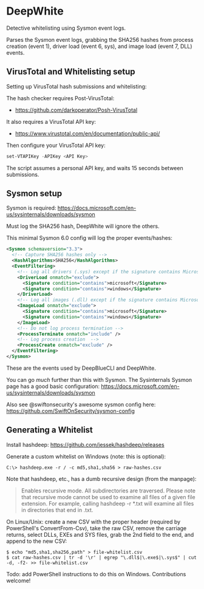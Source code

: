 # DeepWhite

Detective whitelisting using Sysmon event logs.

Parses the Sysmon event logs, grabbing the SHA256 hashes from process creation (event 1), driver load (event 6, sys), and image load (event 7, DLL) events. 

## VirusTotal and Whitelisting setup

Setting up VirusTotal hash submissions and whitelisting:

The hash checker requires Post-VirusTotal:

 - https://github.com/darkoperator/Posh-VirusTotal

It also requires a VirusTotal API key: 

 - https://www.virustotal.com/en/documentation/public-api/

Then configure your VirusTotal API key:
```powershell
set-VTAPIKey -APIKey <API Key>
```
The script assumes a personal API key, and waits 15 seconds between submissions.

## Sysmon setup

Sysmon is required: https://docs.microsoft.com/en-us/sysinternals/downloads/sysmon

Must log the SHA256 hash, DeepWhite will ignore the others.

This minimal Sysmon 6.0 config will log the proper events/hashes:

```xml
<Sysmon schemaversion="3.3">
  <!-- Capture SHA256 hashes only -->
  <HashAlgorithms>SHA256</HashAlgorithms>
  <EventFiltering>
    <!-- Log all drivers (.sys) except if the signature contains Microsoft or Windows -->
    <DriverLoad onmatch="exclude">
      <Signature condition="contains">microsoft</Signature>
      <Signature condition="contains">windows</Signature>
    </DriverLoad>
    <!-- Log all images (.dll) except if the signature contains Microsoft or Windows -->
    <ImageLoad onmatch="exclude">
      <Signature condition="contains">microsoft</Signature>
      <Signature condition="contains">windows</Signature>
    </ImageLoad>
    <!-- Do not log process termination -->
    <ProcessTerminate onmatch="include" />
    <!-- Log process creation  -->
    <ProcessCreate onmatch="exclude" />
  </EventFiltering>
</Sysmon>
```
These are the events used by DeepBlueCLI and DeepWhite.

You can go *much* further than this with Sysmon. The Sysinternals Sysmon page has a good basic configuration: https://docs.microsoft.com/en-us/sysinternals/downloads/sysmon

Also see @swiftonsecurity's awesome sysmon config here: https://github.com/SwiftOnSecurity/sysmon-config

## Generating a Whitelist

Install hashdeep: https://github.com/jessek/hashdeep/releases

Generate a custom whitelist on Windows (note: this is optional):

```
C:\> hashdeep.exe -r / -c md5,sha1,sha56 > raw-hashes.csv
```
Note that hashdeep, etc., has a dumb recursive design (from the manpage):

> Enables recursive mode. All subdirectories are traversed. Please note that recursive mode cannot be used to examine all files of a given file extension. For example, calling hashdeep -r *.txt will examine all files in directories that end in .txt. 

On Linux/Unix: create a new CSV with the proper header (required by PowerShell's ConvertFrom-Csv), take the raw CSV, remove the carriage returns, select DLLs, EXEs and SYS files, grab the 2nd field to the end, and append to the new CSV:

```shell
$ echo "md5,sha1,sha256,path" > file-whitelist.csv
$ cat raw-hashes.csv | tr -d '\r' | egrep "\.dll$|\.exe$|\.sys$" | cut -d, -f2- >> file-whitelist.csv
```

Todo: add PowerShell instructions to do this on Windows. Contributions welcome! 

